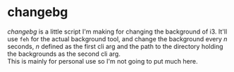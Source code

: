# changebg
*changebg* is a little script I'm making for changing the background of i3. It'll use `feh` for the actual background tool, and change the background every *n* seconds, *n* defined as the first cli arg and the path to the directory holding the backgrounds as the second cli arg.\
This is mainly for personal use so I'm not going to put much here.
